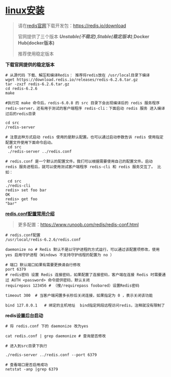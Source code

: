 #   [linux安装](https://www.runoob.com/redis/redis-install.html)

> 请在[redis官网](https://redis.io/download)下载开发包：https://redis.io/download
>
> 官网提供了三个版本 ***Unstable(不稳定)***,***Stable(稳定版本)***,**Docker Hub(docker版本)**
>
> 推荐使用稳定版本 

**下载官网提供的稳定版本**

```shell
# 从源代码 下载、解压和编译Redis： 推荐将redis放在 /usr/local目录下编译
wget https://download.redis.io/releases/redis-6.2.6.tar.gz 
tar -zxzf redis-6.2.6.tar.gz
cd redis-6.2.6
make

#执行完 make 命令后，redis-6.0.8 的 src 目录下会出现编译后的 redis 服务程序 redis-server，还有用于测试的客户端程序 redis-cli：下面启动 redis 服务 进入编译过后的redis目录

cd src
/redis-server

# 注意这种方式启动 redis 使用的是默认配置。也可以通过启动参数告诉 redis 使用指定配置文件使用下面命令启动。
 cd src
 ./redis-server ../redis.conf

# redis.conf 是一个默认的配置文件。我们可以根据需要使用自己的配置文件。启动 redis 服务进程后，就可以使用测试客户端程序 redis-cli 和 redis 服务交互了。 比如：

 cd src
./redis-cli
redis> set foo bar
OK
redis> get foo
"bar"
```

**[redis.conf配置常用介绍](https://www.runoob.com/redis/redis-conf.html)**

> 更多配置：https://www.runoob.com/redis/redis-conf.html

```shell
# redis.conf配置 
/usr/local/redis-6.2.6/redis.conf

daemonize no # Redis 默认不是以守护进程的方式运行，可以通过该配置项修改，使用 yes 启用守护进程（Windows 不支持守护线程的配置为 no ）

# 端口 默认端口如果有需要更换请自行修改
port 6379
# redis密码 设置 Redis 连接密码，如果配置了连接密码，客户端在连接 Redis 时需要通过 AUTH <password> 命令提供密码，默认关闭
requirepass 123456 # （搜/requirepass foobared）设置Redis密码
	
timeout 300  # 当客户端闲置多长秒后关闭连接，如果指定为 0 ，表示关闭该功能

bind 127.0.0.1   # 绑定的主机地址	bind指定网段远程访问redis，注释就没有限制了
```

**redis设置后台启动**

```shell
# 将 redis.conf 下的 daemonize 改为yes

cat redis.conf | grep daemonize # 查询是否修改

# 进入到src目录下执行

./redis-server ../redis.conf --port 6379

# 查看端口是否启用成功
netstat -anp |grep 6379
```

